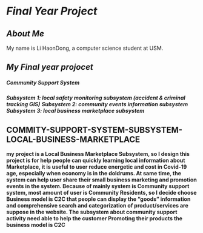 # **_Final Year Project_**


## ***About Me*** 
My name is Li HaonDong, a computer science student at USM. 

## ***My Final year projocet***
##### Community Support System

***Subsystem 1: local safety monitoring subsystem (accident & criminal tracking GIS)***
***Subsystem 2: community events information subsystem***
***Subsystem 3: local business marketplace subsystem***

## COMMITY-SUPPORT-SYSTEM-SUBSYSTEM- LOCAL-BUSINESS-MARKETPLACE
   
   **my project is a Local Business Marketplace Subsystem, so I design this project is for help people can quickly learning local information about Marketplace, it is useful to user reduce energetic and cost in Covid-19 age, especially when economy is in the doldrums. At same time, the system can help user share their small business marketing and promotion events in the system.
    Because of mainly system is Community support system, most amount of user is Community Residents, so I decide choose Business model is C2C that people can display the “goods” information and comprehensive search and categorization of product/services are suppose in the website. 
      The subsystem about community support activity need able to help the customer Promoting their products the business model is C2C** 
